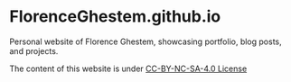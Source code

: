 # FlorenceGhestem.github.io
Personal website of Florence Ghestem, showcasing portfolio, blog posts, and projects.

The content of this website is under [CC-BY-NC-SA-4.0 License](https://creativecommons.org/licenses/by-nc/4.0/)

